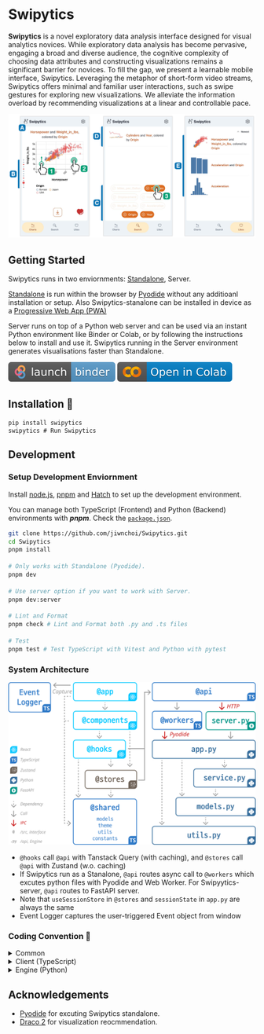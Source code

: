 # Swipytics

**Swipytics** is a novel exploratory data analysis interface designed for visual analytics novices. While exploratory data analysis has become pervasive, engaging a broad and diverse audience, the cognitive complexity of choosing data attributes and constructing visualizations remains a significant barrier for novices. To fill the gap, we present a learnable mobile interface, Swipytics. Leveraging the metaphor of short-form video streams, Swipytics offers minimal and familiar user interactions, such as swipe gestures for exploring new visualizations. We alleviate the information overload by recommending visualizations at a linear and controllable pace.

![swipytics_teaser](/assets/README.png)

## Getting Started

Swipytics runs in two enviornments: [Standalone](https://jiwnchoi.github.io/Swipytics), Server.

[Standalone](https://jiwnchoi.github.io/Swipytics) is run within the browser by [Pyodide](https://pyodide.org/en/stable/) without any additioanl installation or setup. Also Swipytics-stanalone can be installed in device as a [Progressive Web App (PWA)](https://developer.mozilla.org/en-US/docs/Web/Progressive_web_apps)

Server runs on top of a Python web server and can be used via an instant Python environment like Binder or Colab, or by following the instructions below to install and use it. Swipytics running in the Server environment generates visualisations faster than Standalone.

![binder-icon](/assets/launch-binder.svg)
![colab-icon](/assets/open-in-colab.svg)

## Installation 🚧

```shell
pip install swipytics
swipytics # Run Swipytics
```

## Development

### Setup Development Enviornment

Install [node.js](http://docs.npmjs.com/downloading-and-installing-node-js-and-npm/), [pnpm](https://pnpm.io/installation) and [Hatch](https://hatch.pypa.io/latest/install/) to set up the development environment.

You can manage both TypeScript (Frontend) and Python (Backend) environments with **_pnpm_**. Check the [`package.json`](https://github.com/jiwnchoi/Sequilt/blob/main/package.json).

```bash
git clone https://github.com/jiwnchoi/Swipytics.git
cd Swipytics
pnpm install

# Only works with Standalone (Pyodide).
pnpm dev

# Use server option if you want to work with Server.
pnpm dev:server

# Lint and Format
pnpm check # Lint and Format both .py and .ts files

# Test
pnpm test # Test TypeScript with Vitest and Python with pytest
```

### System Architecture

![system-architecture](/assets/architecture.svg)

- `@hooks` call `@api` with Tanstack Query (with caching), and `@stores` call `@api` with Zustand (w.o. caching)
- If Swipytics run as a Stanalone, `@api` routes async call to `@workers` which excutes python files with Pyodide and Web Worker. For Swipyytics-server, `@api` routes to FastAPI server.
- Note that `useSessionStore` in `@stores` and `sessionState` in `app.py` are always the same
- Event Logger captures the user-triggered Event object from window

### Coding Convention 🚧

<details>
<summary>
Common
</summary>

- Avoid using verbs in boolean variables. (isLoading 🚫, loading ✅)

</details>

<details>
<summary>
Client (TypeScript)
</summary>

- Buisiness logic is placed in `@hooks`, not `@components`. Especially, try to avoid use primitive hooks (`useState`, `useEffect`, `useQuery`, `useStore`, ...) in `@component`.
- You must reference modules in the direction of the dependency edge in figure above; you must not reference them backwards or skipping the edges.

</details>

<details>
<summary>
Engine (Python)
</summary>

- Objects' name in `app.py` are written in camelCase, but other python files are written in snake_case. This is a convention to ensure strong adherence to camelCase in JavaScript, but also flexibility to comply with PEP8 (snake_case) in Python.

</details>

## Acknowledgements

- [Pyodide](https://pyodide.org/en/stable/) for excuting Swipytics standalone.
- [Draco 2](https://dig.cmu.edu/draco2/intro.html) for visualization reocmmendation.
